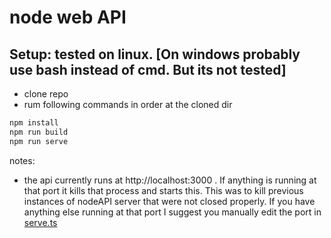 # node web API

## Setup: tested on linux. [On windows probably use bash instead of cmd. But its not tested]

- clone repo
- rum following commands in order at the cloned dir

``` bash
npm install
npm run build
npm run serve
```

notes:
- the api currently runs at http://localhost:3000 . If anything is running at that port it kills that process and starts this. This was to kill previous instances of nodeAPI server that were not closed properly. If you have anything else running at that port I suggest you manually edit the port in [serve.ts](./src/serve.ts#L4)
